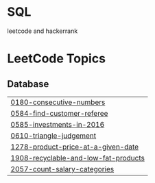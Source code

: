 # SQL
leetcode and hackerrank

<!---LeetCode Topics Start-->
# LeetCode Topics
## Database
|  |
| ------- |
| [0180-consecutive-numbers](https://github.com/sumit778285/SQL/tree/master/0180-consecutive-numbers) |
| [0584-find-customer-referee](https://github.com/sumit778285/SQL/tree/master/0584-find-customer-referee) |
| [0585-investments-in-2016](https://github.com/sumit778285/SQL/tree/master/0585-investments-in-2016) |
| [0610-triangle-judgement](https://github.com/sumit778285/SQL/tree/master/0610-triangle-judgement) |
| [1278-product-price-at-a-given-date](https://github.com/sumit778285/SQL/tree/master/1278-product-price-at-a-given-date) |
| [1908-recyclable-and-low-fat-products](https://github.com/sumit778285/SQL/tree/master/1908-recyclable-and-low-fat-products) |
| [2057-count-salary-categories](https://github.com/sumit778285/SQL/tree/master/2057-count-salary-categories) |
<!---LeetCode Topics End-->